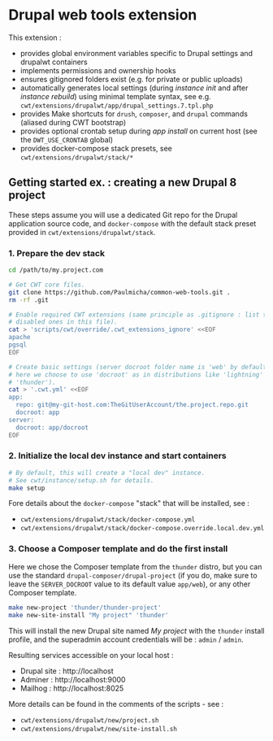 # Drupal web tools extension

This extension :

- provides global environment variables specific to Drupal settings and drupalwt containers
- implements permissions and ownership hooks
- ensures gitignored folders exist (e.g. for private or public uploads)
- automatically generates local settings (during *instance init* and after *instance rebuild*) using minimal template syntax, see e.g. `cwt/extensions/drupalwt/app/drupal_settings.7.tpl.php`
- provides Make shortcuts for `drush`, `composer`, and `drupal` commands (aliased during CWT bootstrap)
- provides optional crontab setup during *app install* on current host (see the `DWT_USE_CRONTAB` global)
- provides docker-compose stack presets, see `cwt/extensions/drupalwt/stack/*`

## Getting started ex. : creating a new Drupal 8 project

These steps assume you will use a dedicated Git repo for the Drupal application source code, and `docker-compose` with the default stack preset provided in `cwt/extensions/drupalwt/stack`.

### 1. Prepare the dev stack

```sh
cd /path/to/my.project.com

# Get CWT core files.
git clone https://github.com/Paulmicha/common-web-tools.git .
rm -rf .git

# Enable required CWT extensions (same principle as .gitignore : list the
# disabled ones in this file).
cat > 'scripts/cwt/override/.cwt_extensions_ignore' <<EOF
apache
pgsql
EOF

# Create basic settings (server docroot folder name is 'web' by default, but
# here we choose to use 'docroot' as in distributions like 'lightning' and
# 'thunder').
cat > '.cwt.yml' <<EOF
app:
  repo: git@my-git-host.com:TheGitUserAccount/the.project.repo.git
  docroot: app
server:
  docroot: app/docroot
EOF
```

### 2. Initialize the local dev instance and start containers

```sh
# By default, this will create a "local dev" instance.
# See cwt/instance/setup.sh for details.
make setup
```

Fore details about the `docker-compose` "stack" that will be installed, see :

- `cwt/extensions/drupalwt/stack/docker-compose.yml`
- `cwt/extensions/drupalwt/stack/docker-compose.override.local.dev.yml`

### 3. Choose a Composer template and do the first install

Here we chose the Composer template from the `thunder` distro, but you can use
the standard `drupal-composer/drupal-project` (if you do, make sure to leave the
`SERVER_DOCROOT` value to its default value `app/web`), or any other Composer
template.

```sh
make new-project 'thunder/thunder-project'
make new-site-install "My project" 'thunder'
```

This will install the new Drupal site named *My project* with the `thunder`
install profile, and the superadmin account credentials will be : `admin` / `admin`.

Resulting services accessible on your local host :

- Drupal site : http://localhost
- Adminer : http://localhost:9000
- Mailhog : http://localhost:8025

More details can be found in the comments of the scripts - see :

- `cwt/extensions/drupalwt/new/project.sh`
- `cwt/extensions/drupalwt/new/site-install.sh`
